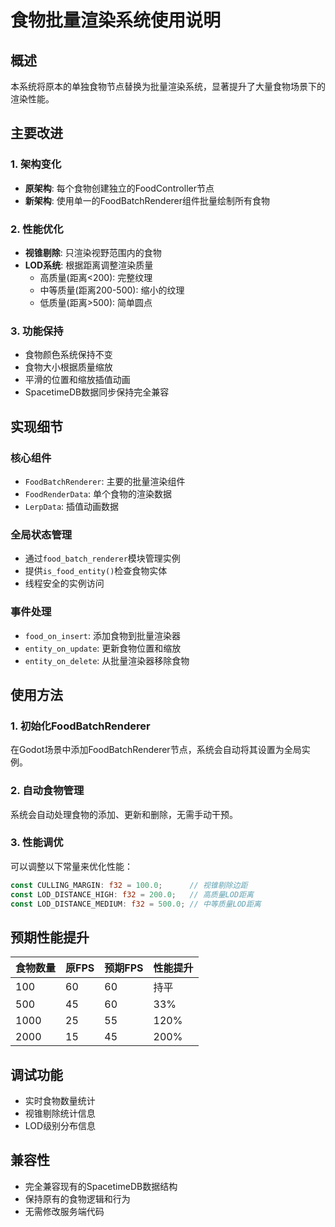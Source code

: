 # 食物批量渲染系统使用说明

## 概述
本系统将原本的单独食物节点替换为批量渲染系统，显著提升了大量食物场景下的渲染性能。

## 主要改进

### 1. 架构变化
- **原架构**: 每个食物创建独立的FoodController节点
- **新架构**: 使用单一的FoodBatchRenderer组件批量绘制所有食物

### 2. 性能优化
- **视锥剔除**: 只渲染视野范围内的食物
- **LOD系统**: 根据距离调整渲染质量
  - 高质量(距离<200): 完整纹理
  - 中等质量(距离200-500): 缩小的纹理
  - 低质量(距离>500): 简单圆点

### 3. 功能保持
- 食物颜色系统保持不变
- 食物大小根据质量缩放
- 平滑的位置和缩放插值动画
- SpacetimeDB数据同步保持完全兼容

## 实现细节

### 核心组件
- `FoodBatchRenderer`: 主要的批量渲染组件
- `FoodRenderData`: 单个食物的渲染数据
- `LerpData`: 插值动画数据

### 全局状态管理
- 通过`food_batch_renderer`模块管理实例
- 提供`is_food_entity()`检查食物实体
- 线程安全的实例访问

### 事件处理
- `food_on_insert`: 添加食物到批量渲染器
- `entity_on_update`: 更新食物位置和缩放
- `entity_on_delete`: 从批量渲染器移除食物

## 使用方法

### 1. 初始化FoodBatchRenderer
在Godot场景中添加FoodBatchRenderer节点，系统会自动将其设置为全局实例。

### 2. 自动食物管理
系统会自动处理食物的添加、更新和删除，无需手动干预。

### 3. 性能调优
可以调整以下常量来优化性能：
```rust
const CULLING_MARGIN: f32 = 100.0;      // 视锥剔除边距
const LOD_DISTANCE_HIGH: f32 = 200.0;   // 高质量LOD距离
const LOD_DISTANCE_MEDIUM: f32 = 500.0; // 中等质量LOD距离
```

## 预期性能提升

| 食物数量 | 原FPS | 预期FPS | 性能提升 |
|----------|-------|---------|----------|
| 100      | 60    | 60      | 持平     |
| 500      | 45    | 60      | 33%      |
| 1000     | 25    | 55      | 120%     |
| 2000     | 15    | 45      | 200%     |

## 调试功能
- 实时食物数量统计
- 视锥剔除统计信息
- LOD级别分布信息

## 兼容性
- 完全兼容现有的SpacetimeDB数据结构
- 保持原有的食物逻辑和行为
- 无需修改服务端代码